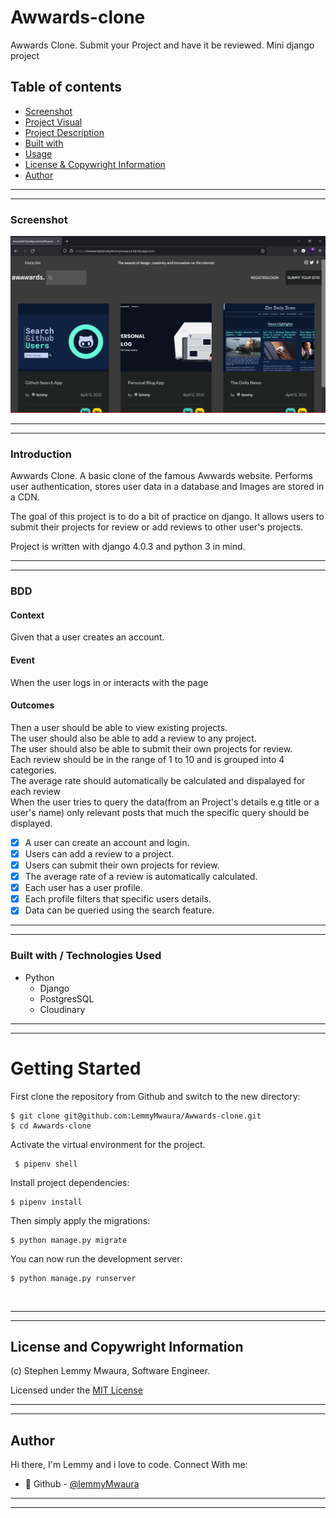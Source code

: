 # Awwards-clone
Awwards Clone. Submit your Project and have it be reviewed.
Mini django project

## Table of contents
  - [Screenshot](#screenshot)
  - [Project Visual](#Screenshot)
  - [Project Description](#Project-description) 
  - [Built with](#built-with)
  - [Usage](#Getting-Started)
  - [License & Copywright Information](#License-and-Copywright-Information)
  - [Author](#author)

---
___

### Screenshot
![Website](static/images/web.png)
___
---
### Introduction
Awwards Clone.
A basic clone of the famous Awwards website. Performs user authentication, stores user data in a database and Images are stored in a CDN.

The goal of this project is to do a bit of practice on django. It allows users to submit their projects for review or add reviews to other user's projects.  

Project is written with django 4.0.3 and python 3 in mind.

---
___

### BDD
 #### Context
  Given that a user creates an account.
 #### Event
  When the user logs in or interacts with the page
#### Outcomes
  Then a user should be able to view existing projects.\
  The user should also be able to add a review to any project.\
  The user should also be able to submit their own projects for review.\
  Each review should be in the range of 1 to 10 and is grouped into 4 categories.\
  The average rate should automatically be calculated and dispalayed for each review\
  When the user tries to query the data(from an Project's details e.g title or a user's name) only relevant posts that much the specific query should be displayed.

* [x] A user can create an account and login.
* [x] Users can add a review to a project.
* [x] Users can submit their own projects for review.
* [x] The average rate of a review is automatically calculated.
* [x] Each user has a user profile.
* [x] Each profile filters that specific users details.
* [x] Data can be queried using the search feature.

---
___
### Built with / Technologies Used

- Python
    - Django
    - PostgresSQL
    - Cloudinary
---
___


# Getting Started

First clone the repository from Github and switch to the new directory:

    $ git clone git@github.com:LemmyMwaura/Awwards-clone.git
    $ cd Awwards-clone
    
Activate the virtual environment for the project.

     $ pipenv shell
    
Install project dependencies:

    $ pipenv install
    
    
Then simply apply the migrations:

    $ python manage.py migrate
    

You can now run the development server:

    $ python manage.py runserver

<br>

---
___

## License and Copywright Information
(c) Stephen Lemmy Mwaura, Software Engineer.

Licensed under the [MIT License](LISENCE)

---
___
## Author 
Hi there, I'm Lemmy and i love to code. Connect With me:

- 🎱 Github - [@lemmyMwaura](https://github.com/LemmyMwaura)

---
___


